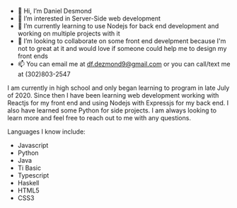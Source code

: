 - 👋 Hi, I’m Daniel Desmond
- 👀 I’m interested in Server-Side web development
- 🌱 I’m currently learning to use Nodejs for back end development and working on multiple projects with it
- 💞️ I’m looking to collaborate on some front end develpment because I'm not to great at it and would love if someone could help me to design my front ends
- 📫 You can email me at df.dezmond9@gmail.com or you can call/text me at (302)803-2547

I am currently in high school and only began learning to program in late July of 2020. Since then I have been learning web development working with Reactjs for my
front end and using Nodejs with Expressjs for my back end. I also have learned some Python for side projects. I am always looking to learn more and feel free to 
reach out to me with any questions.

Languages I know include:
* Javascript
* Python
* Java
* Ti Basic
* Typescript
* Haskell
* HTML5
* CSS3

<!---
dezy-x2/dezy-x2 is a ✨ special ✨ repository because its `README.md` (this file) appears on your GitHub profile.
You can click the Preview link to take a look at your changes.
--->
